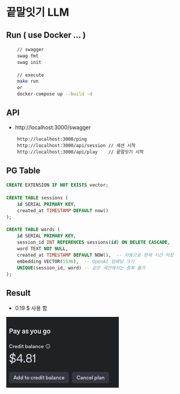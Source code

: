 # 끝말잇기 LLM

## Run ( use Docker ... )

```sh
    // swagger
    swag fmt
    swag init

    // execute
    make run
    or
    docker-compose up --build -d
```

## API

- http://localhost:3000/swagger

```sh
    http://localhost:3000/ping
    http://localhost:3000/api/session // 세션 시작
    http://localhost:3000/api/play    // 끝말잇기 시작
```

## PG Table

```sql
CREATE EXTENSION IF NOT EXISTS vector;

CREATE TABLE sessions (
    id SERIAL PRIMARY KEY,
    created_at TIMESTAMP DEFAULT now()
);

CREATE TABLE words (
    id SERIAL PRIMARY KEY,
    session_id INT REFERENCES sessions(id) ON DELETE CASCADE,
    word TEXT NOT NULL,
    created_at TIMESTAMP DEFAULT NOW(),  -- 자동으로 현재 시간 저장
    embedding VECTOR(1536),  -- OpenAI 임베딩 크기
    UNIQUE(session_id, word) -- 같은 세션에서는 중복 불가
);
```

## Result

- 0.19 $ 사용 함

![res](./public/pay.png)
